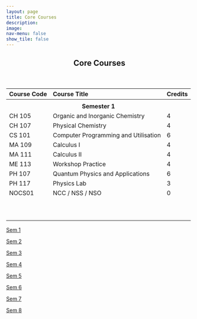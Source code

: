 ```yaml
---
layout: page
title: Core Courses
description: 
image: 
nav-menu: false
show_tile: false
---
```


<!-- Main -->
<div id="main" class="alt">

<!-- One -->
<section id="one">
	<div class="inner">
		<header class="major">
			<h2>Core Courses</h2>
		</header>

<!-- Content Try Bootstrap Accordian-->
		
<style type="text/css">
.tg  {border-collapse:collapse;border-spacing:0;}
.tg .tg-73oq{border-color:#000000;text-align:left;vertical-align:top}
.tg .tg-mqa1{border-color:#000000;font-weight:bold;text-align:center;vertical-align:top}
</style>
<table class="tg">
<thead>
  <tr>
    <th class="tg-73oq">Course Code</th>
    <th class="tg-73oq">Course Title</th>
    <th class="tg-73oq">Credits</th>
  </tr>
</thead>
<tbody>
  <tr>
    <td class="tg-73oq"></td>
    <td class="tg-73oq"></td>
    <td class="tg-73oq"></td>
  </tr>
  <tr>
    <td class="tg-mqa1" colspan="3">Semester 1</td>
  </tr>
  <tr>
    <td class="tg-73oq">CH 105</td>
    <td class="tg-73oq">Organic and Inorganic Chemistry</td>
    <td class="tg-73oq">4</td>
  </tr>
  <tr>
    <td class="tg-73oq">CH 107</td>
    <td class="tg-73oq">Physical Chemistry</td>
    <td class="tg-73oq">4</td>
  </tr>
  <tr>
    <td class="tg-73oq">CS 101</td>
    <td class="tg-73oq">Computer Programming and Utilisation</td>
    <td class="tg-73oq">6</td>
  </tr>
  <tr>
    <td class="tg-73oq">MA 109</td>
    <td class="tg-73oq">Calculus I</td>
    <td class="tg-73oq">4</td>
  </tr>
  <tr>
    <td class="tg-73oq">MA 111</td>
    <td class="tg-73oq">Calculus II</td>
    <td class="tg-73oq">4</td>
  </tr>
  <tr>
    <td class="tg-73oq">ME 113</td>
    <td class="tg-73oq">Workshop Practice</td>
    <td class="tg-73oq">4</td>
  </tr>
  <tr>
    <td class="tg-73oq">PH 107</td>
    <td class="tg-73oq">Quantum Physics and Applications</td>
    <td class="tg-73oq">6</td>
  </tr>
  <tr>
    <td class="tg-73oq">PH 117</td>
    <td class="tg-73oq">Physics Lab</td>
    <td class="tg-73oq">3</td>
  </tr>
  <tr>
    <td class="tg-73oq">NOCS01</td>
    <td class="tg-73oq">NCC / NSS / NSO</td>
    <td class="tg-73oq">0</td>
  </tr>
  <tr>
    <td class="tg-73oq"></td>
    <td class="tg-73oq"></td>
    <td class="tg-73oq"></td>
  </tr>
  <tr>
    <td class="tg-73oq"></td>
    <td class="tg-73oq"></td>
    <td class="tg-73oq"></td>
  </tr>
  <tr>
    <td class="tg-73oq"></td>
    <td class="tg-73oq"></td>
    <td class="tg-73oq"></td>
  </tr>
  <tr>
    <td class="tg-73oq"></td>
    <td class="tg-73oq"></td>
    <td class="tg-73oq"></td>
  </tr>
  <tr>
    <td class="tg-73oq"></td>
    <td class="tg-73oq"></td>
    <td class="tg-73oq"></td>
  </tr>
  <tr>
    <td class="tg-73oq"></td>
    <td class="tg-73oq"></td>
    <td class="tg-73oq"></td>
  </tr>
  <tr>
    <td class="tg-73oq"></td>
    <td class="tg-73oq"></td>
    <td class="tg-73oq"></td>
  </tr>
  <tr>
    <td class="tg-73oq"></td>
    <td class="tg-73oq"></td>
    <td class="tg-73oq"></td>
  </tr>
  <tr>
    <td class="tg-73oq"></td>
    <td class="tg-73oq"></td>
    <td class="tg-73oq"></td>
  </tr>
  <tr>
    <td class="tg-73oq"></td>
    <td class="tg-73oq"></td>
    <td class="tg-73oq"></td>
  </tr>
</tbody>
</table>
		
<p><a href="https://epdampiitb.github.io/p/courses/core/sem1/sem1list.html">Sem 1</a></p>

<p><a href="https://epdampiitb.github.io/p/courses/core/sem2/sem2list.html">Sem 2</a></p>
		
<p><a href="https://epdampiitb.github.io/p/courses/core/sem3/sem3list.html">Sem 3</a></p>
		
<p><a href="https://epdampiitb.github.io/p/courses/core/sem4/sem4list.html">Sem 4</a></p>
		
<p><a href="https://epdampiitb.github.io/p/courses/core/sem5/sem5list.html">Sem 5</a></p>
		
<p><a href="https://epdampiitb.github.io/p/courses/core/sem6/sem6list.html">Sem 6</a></p>
		
<p><a href="https://epdampiitb.github.io/p/courses/core/sem7/sem7list.html">Sem 7</a></p>
		
<p><a href="https://epdampiitb.github.io/p/courses/core/sem8/sem8list.html">Sem 8</a></p>

		
  <script src="https://cdn.jsdelivr.net/npm/bootstrap@5.0.1/dist/js/bootstrap.min.js" integrity="undefined" crossorigin="anonymous"></script>
  <script src="https://cdn.jsdelivr.net/npm/bootstrap@5.0.1/dist/js/bootstrap.bundle.min.js" integrity="undefined" crossorigin="anonymous"></script>
  <script src="https://cdn.jsdelivr.net/npm/bootstrap@5.0.1/dist/js/bootstrap.esm.min.js" integrity="undefined" crossorigin="anonymous"></script>
  <script src="assets/js/jquery.min.js"></script>
